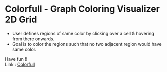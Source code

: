 # Colorfull - Graph Coloring Visualizer 2D Grid
- User defines regions of same color by clicking over a cell & hovering from there onwards.
- Goal is to color the regions such that no two adjacent region would have same color.

Have fun !! <br>
Link : [Colorfull](https://deviduttanayak-github.github.io/web/Colorfull/)